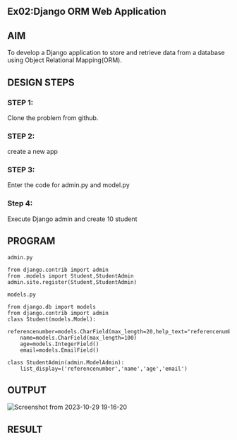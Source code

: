 ## Ex02:Django ORM Web Application

## AIM
To develop a Django application to store and retrieve data from a database using Object Relational Mapping(ORM).

## DESIGN STEPS

### STEP 1:
Clone the problem from github.
### STEP 2:
create a new app
### STEP 3:
Enter the code for admin.py and model.py
### Step 4:
Execute Django admin and create 10 student
## PROGRAM
```
admin.py

from django.contrib import admin
from .models import Student,StudentAdmin
admin.site.register(Student,StudentAdmin)

models.py

from django.db import models
from django.contrib import admin
class Student(models.Model):
    referencenumber=models.CharField(max_length=20,help_text="referencenumber")
    name=models.CharField(max_length=100)
    age=models.IntegerField()
    email=models.EmailField()

class StudentAdmin(admin.ModelAdmin):
    list_display=('referencenumber','name','age','email')
```

## OUTPUT

![Screenshot from 2023-10-29 19-16-20](https://github.com/DivyaMunirathnamm/django-orm-app/assets/147474097/87fb70be-d37f-4bb8-b56e-fcf8a64fe00a)


## RESULT
